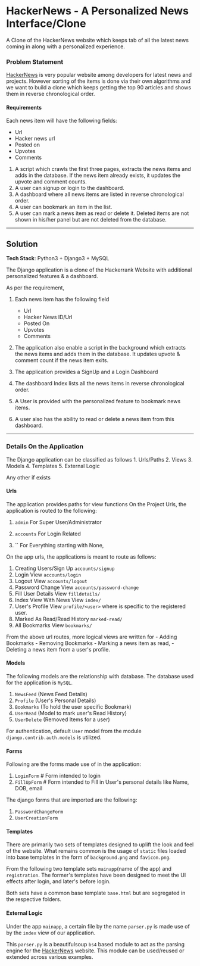 # HackerNews - A Personalized News Interface/Clone

A Clone of the HackerNews website which keeps tab of all the latest news coming in along with a personalized experience.


### Problem Statement 
[HackerNews](https://news.ycombinator.com/) is very popular website among developers for latest news and projects. However sorting of the items is done via their own algorithms and we want to build a clone which keeps getting the top 90 articles and shows them in reverse chronological order. 

#### Requirements
Each news item will have the following fields: 
- Url
- Hacker news url
- Posted on
- Upvotes
- Comments
      
1. A script which crawls the first three pages, extracts the news items and adds in the database. If the news item already exists, it updates the upvote and comment counts.
2. A user can signup or login to the dashboard.
3. A dashboard where all news items are listed in reverse chronological order.
4. A user can bookmark an item in the list.
5. A user can mark a news item as read or delete it. Deleted items are not shown in his/her panel but are not deleted from the database.


___

## Solution 

**Tech Stack**: Python3 + Django3 + MySQL

The Django application is a clone of the Hackerrank Website with additional personalized features & a dashboard. 

As per the requirement, 

1. Each news item has the following field 
    - Url 
    - Hacker News ID/Url  
    - Posted On
    - Upvotes 
    - Comments

2. The application also enable a script in the background which extracts the news items and adds them in the database. It updates upvote & comment count if the news item exits. 
3. The application provides a SignUp and a Login Dashboard
4. The dashboard Index lists all the news items in reverse chronological order. 
5. A User is provided with the personalized feature to bookmark news items. 
6. A user also has the ability to read or delete a news item from this dashboard. 

___

 
### Details On the Application 

The Django application can be classified as follows 
    1. Urls/Paths 
    2. Views 
    3. Models 
    4. Templates
    5. External Logic
 
 Any other if exists
 
#### Urls 
 The application provides paths for view functions
 On the Project Urls, the application is routed to the following: 
1. `admin`          For Super User/Administrator 

2. `accounts`       For Login Related
 
3. ``               For Everything starting with None,
        
        
 On the app urls, the applications is meant to route as follows:
  
1. Creating Users/Sign Up           `accounts/signup`
2. Login View                       `accounts/login`
3. Logout View                      `accounts/logout`
4. Password Change View             `accounts/password-change`
5. Fill User Details View           `filldetails/`
6. Index View With News View        `index/`
7. User's Profile View              `profile/<user>` where <user> is specific to the registered user.
8. Marked As Read/Read History      `marked-read/`
9. All Bookmarks View               `bookmarks/`
    
From the above url routes, more logical views are written for 
    - Adding Bookmarks
    - Removing Bookmarks
    - Marking a news item as read,
    - Deleting a news item from a user's profile. 
    
    
#### Models 
The following models are the relationship with database. The database used for the application is `MySQL`.

1. `NewsFeed` (News Feed Details)
2. `Profile` (User's Personal Details)
3. `Bookmarks` (To hold the user specific Bookmark)
4. `UserRead` (Model to mark user's Read History)
5. `UserDelete` (Removed Items for a user)


For authentication, default `User` model from the module `django.contrib.auth.models` is utilized. 


#### Forms 

Following are the forms made use of in the application: 

1. `LoginForm`   # Form intended to login 
2. `FillUpForm` # Form intended to Fill in User's personal details like Name, DOB, email


The django forms that are imported are the following: 

1. `PasswordChangeForm` 
2. `UserCreationForm`


#### Templates 

There are primarily two sets of templates designed to uplift the look and feel of the website. 
What remains common is the usage of `static` files loaded into base templates in the form of `background.png` and `favicon.png`.

From the following two template sets `mainapp`(name of the app) and `registration`. 
The former's templates have been designed to meet the UI effects after login, and later's before login. 

Both sets have a common base template `base.html` but are segregated in the respective folders. 


#### External Logic 

Under the app `mainapp`, a certain file by the name `parser.py` is made use of by the `index` view of our application. 

This `parser.py` is a beautifulsoup `bs4` based module to act as the parsing engine for the [HackerNews](https://news.ycombinator.com) website. 
This  module can be used/reused or extended across various examples. 



    

 

 

